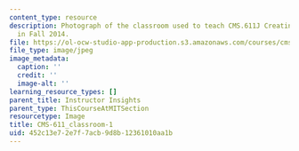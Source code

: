 ```yaml
---
content_type: resource
description: Photograph of the classroom used to teach CMS.611J Creating Video Games
  in Fall 2014.
file: https://ol-ocw-studio-app-production.s3.amazonaws.com/courses/cms-611j-creating-video-games-fall-2014/452c13e72e7f7acb9d8b12361010aa1b_CMS-611_classroom-1.jpg
file_type: image/jpeg
image_metadata:
  caption: ''
  credit: ''
  image-alt: ''
learning_resource_types: []
parent_title: Instructor Insights
parent_type: ThisCourseAtMITSection
resourcetype: Image
title: CMS-611_classroom-1
uid: 452c13e7-2e7f-7acb-9d8b-12361010aa1b
---
```

